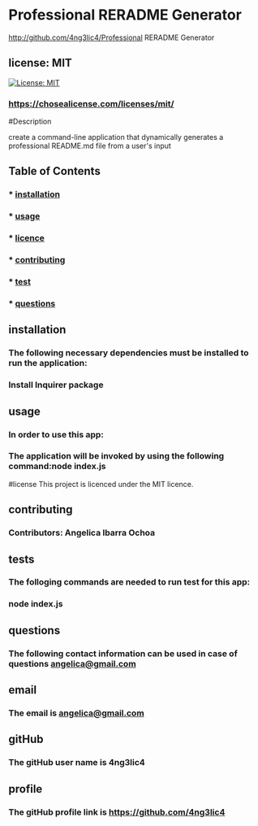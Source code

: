 # Professional RERADME Generator
  http://github.com/4ng3lic4/Professional RERADME Generator
  
 ## license: MIT 
 [![License: MIT](https://img.shields.io/badge/License-MIT-yellow.svg)](https://opensource.org/licenses/MIT) 
 ###  https://chosealicense.com/licenses/mit/ 
 
  #Description

  create a command-line application that dynamically generates a professional README.md file from a user's input

  ## Table of Contents 

  ### * [installation](#installation)
  
  ### * [usage](#usage)
  
  ### * [licence](#licence)
  
  ### * [contributing](#contributing)
  
  ### * [test](#test)
  
  ### * [questions](#questions)
  
  ## installation 
  ### The following necessary dependencies must be installed to run the application:
  ### Install Inquirer package
  
  ## usage 
  ### In order to use this app: 
  ### The application will be invoked by using the following command:node index.js
  
  #license
  This project is licenced under the MIT licence.
  
  
  ## contributing
  ### Contributors: Angelica Ibarra Ochoa
  
  ## tests
  ### The folloging commands are needed to run test for this app:
  ### node index.js
  
  ## questions
  ### The following contact information can be used in case of questions angelica@gmail.com
  ## email
  ### The email is angelica@gmail.com
  ## gitHub 
  ### The gitHub user name is 4ng3lic4
  
  ## profile
  ### The gitHub profile link is https://github.com/4ng3lic4

  